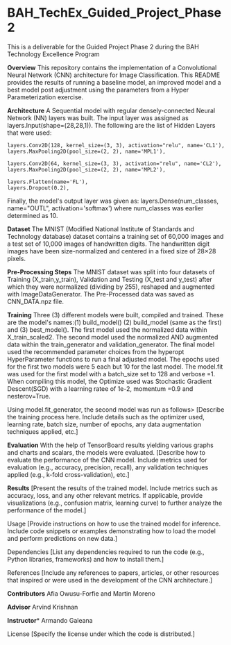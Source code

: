 # BAH_TechEx_Guided_Project_Phase2
This is a deliverable for the Guided Project Phase 2 during the BAH Technology Excellence Program

**Overview**
This repository contains the implementation of a Convolutional Neural Network (CNN) architecture for Image Classification. This README provides the results of running a baseline model, an improved model and a best model post adjustment using the parameters from a Hyper Parameterization exercise.

**Architecture**
A Sequential model with regular densely-connected Neural Network (NN) layers was built. The input layer was assigned as layers.Input(shape=(28,28,1)). 
The following are the list of Hidden Layers that were used:

    layers.Conv2D(128, kernel_size=(3, 3), activation="relu", name='CL1'),
    layers.MaxPooling2D(pool_size=(2, 2), name='MPL1'),

    layers.Conv2D(64, kernel_size=(3, 3), activation="relu", name='CL2'),
    layers.MaxPooling2D(pool_size=(2, 2), name='MPL2'),

    layers.Flatten(name='FL'),
    layers.Dropout(0.2),

  Finally, the model's output layer was given as: layers.Dense(num_classes, name="OUTL", activation='softmax') where num_classes was earlier determined as 10.
  
**Dataset**
The MNIST (Modified National Institute of Standards and Technology database) dataset contains a training set of 60,000 images and a test set of 10,000 images of handwritten digits. The handwritten digit images have been size-normalized and centered in a fixed size of 28×28 pixels.

**Pre-Processing Steps**
The MNIST dataset was split into four datasets of Training (X_train,y_train), Validation and Testing (X_test and y_test) after which they were normalized (dividing by 255), reshaped and augmented with ImageDataGenerator. The Pre-Processed data was saved as CNN_DATA.npz file.

**Training**
Three (3) different models were built, compiled and trained. These are the model's names:(1) build_model() (2) build_model (same as the first) and (3) best_model(). The first model used the normalized data within X_train_scaled2. The second model used the normalized AND augmented data within the train_generator and validation_generator. The final model used the recommended parameter choices from the hyperopt HyperParameter functions to run a final adjusted model. The epochs used for the first two models were 5 each but 10 for the last model. The model.fit was used for the first model with a batch_size set to 128 and verbose =1. When compiling this model, the Optimize used was Stochastic Gradient Descent(SGD) with a learning ratee of 1e-2, momentum =0.9 and nesterov=True.

Using model.fit_generator, the second model was run as follows>
[Describe the training process here. Include details such as the optimizer used, learning rate, batch size, number of epochs, any data augmentation techniques applied, etc.]

**Evaluation**
With the help of TensorBoard results yielding various graphs and charts and scalars, the models were evaluated.
[Describe how to evaluate the performance of the CNN model. Include metrics used for evaluation (e.g., accuracy, precision, recall), any validation techniques applied (e.g., k-fold cross-validation), etc.]

**Results**
[Present the results of the trained model. Include metrics such as accuracy, loss, and any other relevant metrics. If applicable, provide visualizations (e.g., confusion matrix, learning curve) to further analyze the performance of the model.]

Usage
[Provide instructions on how to use the trained model for inference. Include code snippets or examples demonstrating how to load the model and perform predictions on new data.]

Dependencies
[List any dependencies required to run the code (e.g., Python libraries, frameworks) and how to install them.]

References
[Include any references to papers, articles, or other resources that inspired or were used in the development of the CNN architecture.]

**Contributors**
Afia Owusu-Forfie and Martin Moreno

**Advisor**
Arvind Krishnan

**Instructor***
Armando Galeana

License
[Specify the license under which the code is distributed.]


